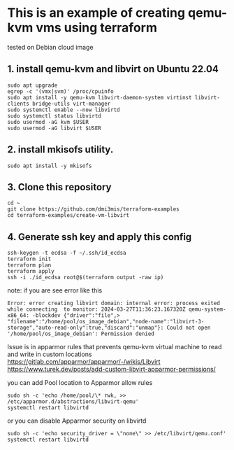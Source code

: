 # This is an example of creating qemu-kvm vms using terraform

tested on Debian cloud image

## 1. install qemu-kvm and libvirt on Ubuntu 22.04

```console
sudo apt upgrade
egrep -c '(vmx|svm)' /proc/cpuinfo
sudo apt install -y qemu-kvm libvirt-daemon-system virtinst libvirt-clients bridge-utils virt-manager
sudo systemctl enable --now libvirtd
sudo systemctl status libvirtd
sudo usermod -aG kvm $USER
sudo usermod -aG libvirt $USER
```
## 2. install mkisofs utility.

```console
sudo apt install -y mkisofs
```

## 3. Clone this repository

```console
cd ~
git clone https://github.com/dmi3mis/terraform-examples
cd terraform-examples/create-vm-libvirt

```

## 4. Generate ssh key and apply this config

```console
ssh-keygen -t ecdsa -f ~/.ssh/id_ecdsa
terraform init
terraform plan
terraform apply
ssh -i ./id_ecdsa root@$(terraform output -raw ip)
```

note: if you are see error like this

```console
Error: error creating libvirt domain: internal error: process exited while connecting  to monitor: 2024-03-27T11:36:23.167320Z qemu-system-x86_64: -blockdev {"driver":"file",> "filename":"/home/pool/os_image_debian","node-name":"libvirt-3-storage","auto-read-only":true,"discard":"unmap"}: Could not open '/home/pool/os_image_debian': Permission denied
```

Issue is in apparmor rules that prevents qemu-kvm virtual machine to read and write in custom locations
https://gitlab.com/apparmor/apparmor/-/wikis/Libvirt
https://www.turek.dev/posts/add-custom-libvirt-apparmor-permissions/

you can add Pool location to Apparmor allow rules

```console
sudo sh -c 'echo /home/pool/\* rwk, >> /etc/apparmor.d/abstractions/libvirt-qemu'
systemctl restart libvirtd
```
or you can disable Apparmor security on libvirtd

```console
sudo sh -c 'echo security_driver = \"none\" >> /etc/libvirt/qemu.conf'
systemctl restart libvirtd
```
